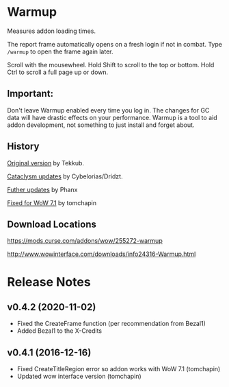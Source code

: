 Warmup
======

Measures addon loading times.

The report frame automatically opens on a fresh login if not in combat.
Type `/warmup` to open the frame again later.

Scroll with the mousewheel. Hold Shift to scroll to the top or bottom. Hold Ctrl to scroll a full page up or down.

## Important:
Don't leave Warmup enabled every time you log in. The changes for GC data will have drastic effects on your performance. Warmup is a tool to aid addon development, not something to just install and forget about.

## History

[Original version](http://www.wowinterface.com/downloads/info4939) by Tekkub.

[Cataclysm updates](http://www.wowinterface.com/downloads/info20969) by Cybelorias/Dridzt.

[Futher updates](https://github.com/phanx-wow/Warmup) by Phanx

[Fixed for WoW 7.1](https://github.com/tomchapin/Warmup) by tomchapin

## Download Locations

https://mods.curse.com/addons/wow/255272-warmup

http://www.wowinterface.com/downloads/info24316-Warmup.html


# Release Notes

## v0.4.2 (2020-11-02)
- Fixed the CreateFrame function (per recommendation from Bezal1)
- Added Bezal1 to the X-Credits

## v0.4.1 (2016-12-16)
- Fixed CreateTitleRegion error so addon works with WoW 7.1 (tomchapin)
- Updated wow interface version (tomchapin)
